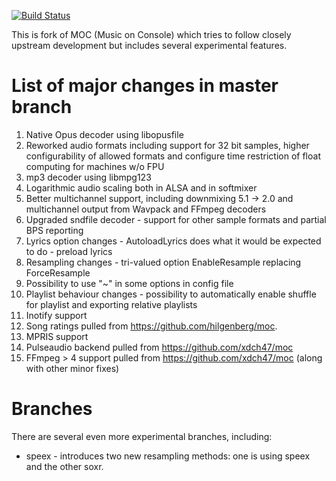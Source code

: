 [![Build Status](https://travis-ci.org/tomaszg7/mocp.svg?branch=master)](https://travis-ci.org/tomaszg7/mocp)

This is fork of MOC (Music on Console) which tries to follow closely upstream development but includes several experimental features.

# List of major changes in master branch

1. Native Opus decoder using libopusfile
1. Reworked audio formats including support for 32 bit samples, higher configurability of allowed formats and configure time restriction of float computing for machines w/o FPU
1. mp3 decoder using libmpg123
1. Logarithmic audio scaling both in ALSA and in softmixer
1. Better multichannel support, including downmixing 5.1 -> 2.0 and multichannel output from Wavpack and FFmpeg decoders
1. Upgraded sndfile decoder - support for other sample formats and partial BPS reporting
1. Lyrics option changes - AutoloadLyrics does what it would be expected to do - preload lyrics
1. Resampling changes - tri-valued option EnableResample replacing ForceResample
1. Possibility to use "~" in some options in config file
1. Playlist behaviour changes - possibility to automatically enable shuffle for playlist and exporting relative playlists
1. Inotify support
1. Song ratings pulled from https://github.com/hilgenberg/moc.
1. MPRIS support
1. Pulseaudio backend pulled from https://github.com/xdch47/moc
1. FFmpeg > 4 support pulled from https://github.com/xdch47/moc (along with other minor fixes)

# Branches

There are several even more experimental branches, including:
* speex - introduces two new resampling methods: one is using speex and the other soxr.
